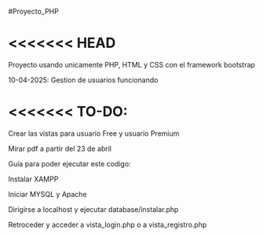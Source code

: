 
#Proyecto_PHP

<<<<<<< 
HEAD
=======

>>>>>>>
Proyecto usando unicamente PHP, HTML y CSS con el framework bootstrap

10-04-2025: Gestion de usuarios funcionando

<<<<<<<
TO-DO:
=======

>>>>>>>

Crear las vistas para usuario Free y usuario Premium

Mirar pdf a partir del 23 de abril

Guía para poder ejecutar este codigo:

Instalar XAMPP

Iniciar MYSQL y Apache

Dirigirse a localhost y ejecutar database/instalar.php

Retroceder y acceder a vista_login.php o a vista_registro.php
